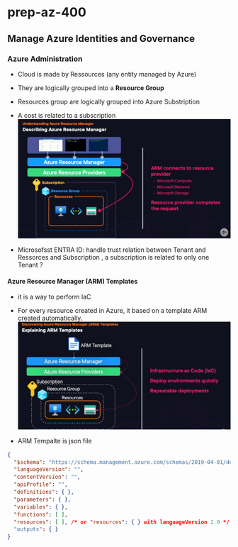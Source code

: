 # prep-az-400
## Manage Azure Identities and Governance
### Azure Administration
* Cloud is made by Ressources (any entity managed by Azure)
* They are logically grouped into a **Resource Group**
* Resources group are logically grouped into Azure Substription
* A cost is related to a subscription 
![alt text](<img/Capture d’écran 2025-05-09 064211.jpg>)

* Microsofsst ENTRA ID:  handle trust relation between Tenant and Ressorces and Subscription , a subscription is related to only one Tenant ?

#### Azure Resource Manager (ARM) Templates
* it is a way to perform IaC 
* For every resource created in Azure, it based on a template ARM created automatically.
![alt text](<img/Capture d’écran 2025-05-09 072412.jpg>)

* ARM Tempalte is json file 

```JSON
{
  "$schema": "https://schema.management.azure.com/schemas/2019-04-01/deploymentTemplate.json#",
  "languageVersion": "",
  "contentVersion": "",
  "apiProfile": "",
  "definitions": { },
  "parameters": { },
  "variables": { },
  "functions": [ ],
  "resources": [ ], /* or "resources": { } with languageVersion 2.0 */
  "outputs": { }
}
```